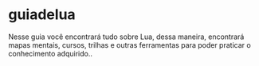 # guiadelua
Nesse guia você encontrará tudo sobre Lua, dessa maneira, encontrará mapas mentais, cursos, trilhas e outras ferramentas para poder praticar o conhecimento adquirido..
